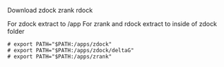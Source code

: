 Download zdock zrank rdock

For zdock extract to /app
For zrank and rdock extract to inside of zdock folder 

```
# export PATH="$PATH:/apps/zdock"
# export PATH="$PATH:/apps/zdock/deltaG"
# export PATH="$PATH:/apps/zrank"
```
